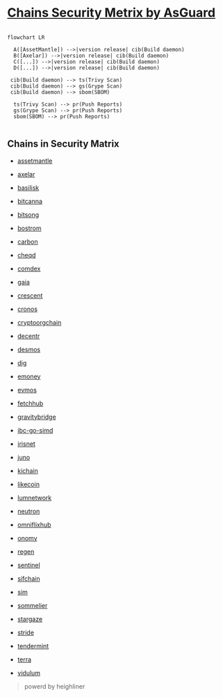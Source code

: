 # [Chains Security Metrix by AsGuard](https://pratikbin.github.io/chain-reports/)

```mermaid

flowchart LR

  A([AssetMantle]) -->|version release| cib(Build daemon)
  B([Axelar]) -->|version release| cib(Build daemon)
  C([...]) -->|version release| cib(Build daemon)
  D([...]) -->|version release| cib(Build daemon)

 cib(Build daemon) --> ts(Trivy Scan)
 cib(Build daemon) --> gs(Grype Scan)
 cib(Build daemon) --> sbom(SBOM)

  ts(Trivy Scan) --> pr(Push Reports)
  gs(Grype Scan) --> pr(Push Reports)
  sbom(SBOM) --> pr(Push Reports)


```

## Chains in Security Matrix

* [assetmantle](https://github.com/AssetMantle/node)

* [axelar](https://github.com/axelarnetwork/axelar-core)

* [basilisk](https://github.com/galacticcouncil/Basilisk-node)

* [bitcanna](https://github.com/BitCannaGlobal/bcna)

* [bitsong](https://github.com/bitsongofficial/go-bitsong)

* [bostrom](https://github.com/cybercongress/go-cyber)

* [carbon](https://github.com/Switcheo/carbon-bootstrap)

* [cheqd](https://github.com/cheqd/cheqd-node)

* [comdex](https://github.com/comdex-official/comdex)

* [gaia](https://github.com/cosmos/gaia)

* [crescent](https://github.com/crescent-network/crescent)

* [cronos](https://github.com/crypto-org-chain/cronos)

* [cryptoorgchain](https://github.com/crypto-org-chain/chain-main)

* [decentr](https://github.com/Decentr-net/decentr)

* [desmos](https://github.com/desmos-labs/desmos)

* [dig](https://github.com/notional-labs/dig)

* [emoney](https://github.com/e-money/em-ledger)

* [evmos](https://github.com/tharsis/evmos)

* [fetchhub](https://github.com/fetchai/fetchd)

* [gravitybridge](https://github.com/Gravity-Bridge/Gravity-Bridge)

* [ibc-go-simd](https://github.com/cosmos/ibc-go)

* [irisnet](https://github.com/irisnet/irishub)

* [juno](https://github.com/CosmosContracts/juno)

* [kichain](https://github.com/KiFoundation/ki-tools)

* [likecoin](https://github.com/likecoin/likecoin-chain)

* [lumnetwork](https://github.com/lum-network/chain)

* [neutron](https://github.com/neutron-org/neutron)

* [omniflixhub](https://github.com/OmniFlix/omniflixhub)

* [onomy](https://github.com/onomyprotocol/onomy)

* [regen](https://github.com/regen-network/regen-ledger)

* [sentinel](https://github.com/sentinel-official/hub)

* [sifchain](https://github.com/Sifchain/sifnode)

* [sim](https://github.com/cosmos/cosmos-sdk)

* [sommelier](https://github.com/peggyjv/sommelier)

* [stargaze](https://github.com/public-awesome/stargaze)

* [stride](https://github.com/Stride-Labs/stride)

* [tendermint](https://github.com/tendermint/tendermint)

* [terra](https://github.com/terra-money/core)

* [vidulum](https://github.com/vidulum/mainnet)

> powerd by heighliner
